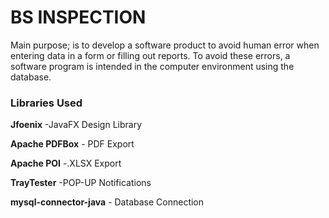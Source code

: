 #  BS INSPECTION

Main purpose; is to develop a software product to avoid human error when entering data in a form or filling out reports. To avoid these errors, a software program is intended in the computer environment using the database.

### Libraries Used
**Jfoenix** -JavaFX Design Library

**Apache PDFBox** - PDF Export

**Apache POI** -.XLSX Export

**TrayTester** -POP-UP Notifications

**mysql-connector-java** - Database Connection
